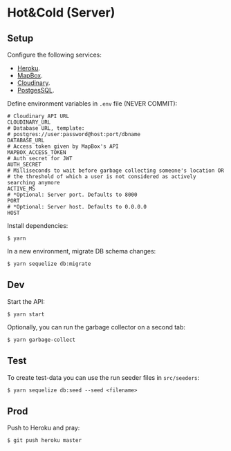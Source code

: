 # Hot&Cold (Server)

## Setup

Configure the following services:

- [Heroku](https://heroku.com/).
- [MapBox](https://www.mapbox.com/).
- [Cloudinary](https://cloudinary.com/).
- [PostgesSQL](https://www.postgresql.org/).

Define environment variables in `.env` file (NEVER COMMIT):

    # Cloudinary API URL
    CLOUDINARY_URL
    # Database URL, template:
    # postgres://user:password@host:port/dbname
    DATABASE_URL
    # Access token given by MapBox's API
    MAPBOX_ACCESS_TOKEN
    # Auth secret for JWT
    AUTH_SECRET
    # Milliseconds to wait before garbage collecting someone's location OR
    # the threshold of which a user is not considered as actively searching anymore
    ACTIVE_MS
    # *Optional: Server port. Defaults to 8000
    PORT
    # *Optional: Server host. Defaults to 0.0.0.0
    HOST

Install dependencies:

    $ yarn

In a new environment, migrate DB schema changes:

    $ yarn sequelize db:migrate

## Dev

Start the API:

    $ yarn start

Optionally, you can run the garbage collector on a second tab:

    $ yarn garbage-collect

## Test

To create test-data you can use the run seeder files in `src/seeders`:

    $ yarn sequelize db:seed --seed <filename>

## Prod

Push to Heroku and pray:

    $ git push heroku master
